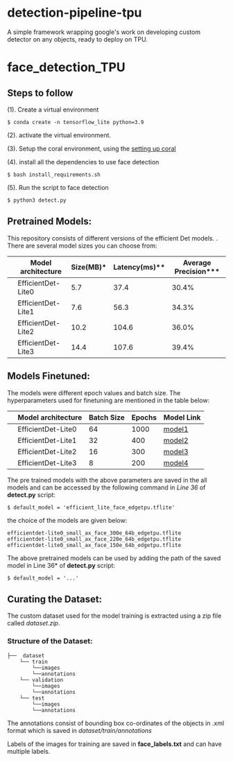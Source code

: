 # detection-pipeline-tpu
A simple framework wrapping google's work on developing custom detector on any objects, ready to deploy on TPU. 

# face_detection_TPU
 ## Steps to follow 
(1). Create a virtual environment
```
$ conda create -n tensorflow_lite python=3.9
```
(2). activate the virtual environment.

(3). Setup the coral environment, using the [setting up coral](https://coral.ai/docs/accelerator/get-started/)

(4). install all the dependencies to use face detection
```
$ bash install_requirements.sh
```
(5). Run the script to face detection
```
$ python3 detect.py
```
## Pretrained Models:

This repository consists of different versions of the efficient Det models. . There are several model sizes you can choose from:

|| Model architecture | Size(MB)* | Latency(ms)** | Average Precision*** |
|-|--------------------|-----------|---------------|----------------------|
|| EfficientDet-Lite0 | 5.7       | 37.4            | 30.4%               |
|| EfficientDet-Lite1 | 7.6       | 56.3            | 34.3%               |
|| EfficientDet-Lite2 | 10.2      | 104.6           | 36.0%               |
|| EfficientDet-Lite3 | 14.4      | 107.6           | 39.4%               |


## Models Finetuned:

The models were different epoch values and batch size. The hyperparameters used for finetuning are mentioned in the table below:

|| Model architecture |Batch Size| Epochs        | Model Link|
|-|-------------------|----------|---------------|----------------------|
|| EfficientDet-Lite0 | 64       | 1000          |[model1](all_models/efficientdet-lite-face_1000e_64b_edgetpu.tflite)
|| EfficientDet-Lite1 | 32       | 400           |[model2](all_models/efficientdet-lite1-face_400e_32b_edgetpu.tflite)
|| EfficientDet-Lite2 | 16       | 300           |[model3](all_models/efficientdet-lite2-face_300e_16b_edgetpu.tflite)
|| EfficientDet-Lite3 | 8        | 200           |[model4]()

The pre trained models with the above parameters are saved in the all models and can be accessed by the following command in  *Line 36* of **detect.py** script:

```
$ default_model = 'efficient_lite_face_edgetpu.tflite'
```
the choice of the models are given below:

```
efficientdet-lite0_small_ax_face_300e_64b_edgetpu.tflite
efficientdet-lite0_small_ax_face_220e_64b_edgetpu.tflite
efficientdet-lite0_small_ax_face_150e_64b_edgetpu.tflite
```
The above pretrained models can be used by adding the path of the saved model in Line 36* of **detect.py** script:
```
$ default_model = '...'
```
## Curating the Dataset:
The custom dataset used for the model training is extracted using a zip  file called *dataset.zip*. 

### Structure of the Dataset:
```
├──  dataset  
    └── train
        └──images
        └──annotations  
    └── validation
        └──images
        └──annotations   
    └── test
        └──images
        └──annotations

```
The annotations consist of bounding box co-ordinates of the objects in .xml format which is saved in *dataset/train/annotations*

Labels of the images for training are saved in **face_labels.txt** and can have multiple labels. 
